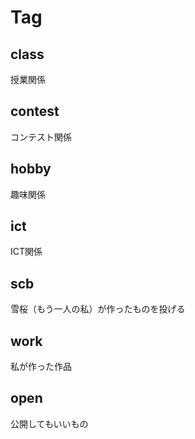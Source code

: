 # Tag

## class
授業関係
<br>

## contest
コンテスト関係
<br>

## hobby
趣味関係
<br>

## ict
ICT関係
<br>

## scb
雪桜（もう一人の私）が作ったものを投げる

## work
私が作った作品

## open
公開してもいいもの
